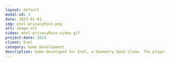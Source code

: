 ```yaml
---
layout: default
modal-id: 3
date: 2023-01-01
img: enel-privacyRace.png
alt: image-alt
video: enel-privacyRace-video.gif
project-date: 2023
client: Enel
category: Game Development
description: Game developed for Enel, a Geometry Dash clone. The player's objective is to reach the end of the level by avoiding various obstacles encountered along the path, also taking advantage of the trampolines present in the course. At the end of the level, the player will have to complete a quiz through which they can obtain bonus points. I was responsible of coding the entire game (Gameplay, UI, Backend Integration, Animations)
---
```

